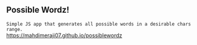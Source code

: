 ## Possible Wordz!
`Simple JS app that generates all possible words in a desirable chars range.`<br />
https://mahdimeraji07.github.io/possiblewordz
